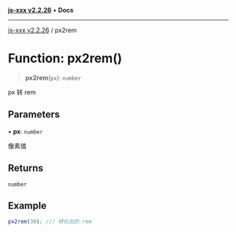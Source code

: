 [**js-xxx v2.2.26**](../README.md) • **Docs**

***

[js-xxx v2.2.26](../README.md) / px2rem

# Function: px2rem()

> **px2rem**(`px`): `number`

px 转 rem

## Parameters

• **px**: `number`

像素值

## Returns

`number`

## Example

```ts
px2rem(30); /// 转化后的 rem
```
